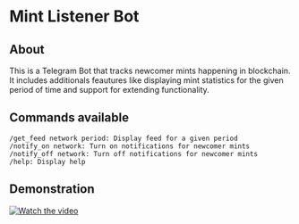 # **Mint Listener Bot**

## **About**
This is a Telegram Bot that tracks newcomer mints happening in blockchain. It includes additionals feautures like displaying mint statistics for the given period of time and support for extending functionality.

## **Commands available**
```
/get_feed network period: Display feed for a given period 
/notify_on network: Turn on notifications for newcomer mints
/notify_off network: Turn off notifications for newcomer mints
/help: Display help
```
## **Demonstration**
[![Watch the video](https://near.org/wp-content/uploads/2021/10/CITY_COMPLETE_10.jpg)](https://youtu.be/0KFTSzRXnKQ)